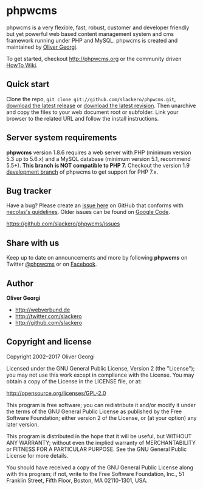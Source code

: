 phpwcms
=======

phpwcms is a very flexible, fast, robust, customer and developer friendly but yet powerful web
based content management system and cms framework running under PHP and MySQL.
phpwcms is created and maintained by [Oliver Georgi](http://twitter.com/slackero).

To get started, checkout <http://phpwcms.org> or the community
driven [HowTo Wiki](http://www.phpwcms-howto.de/wiki/).


Quick start
-----------

Clone the repo, `git clone git://github.com/slackero/phpwcms.git`,
[download the latest release](https://github.com/slackero/phpwcms/releases) or
[download the latest revision](https://github.com/slackero/phpwcms/archive/master.zip).
Then unarchive and copy the files to your web document root or subfolder.
Link your browser to the related URL and follow the install instructions.


Server system requirements
--------------------------

**phpwcms** version 1.8.6 requires a web server with PHP (minimum version 5.3 up to 5.6.x)
and a MySQL database (minimum version 5.1, recommend 5.5+).
**This branch is NOT compatible to PHP 7.** Checkout the version 1.9
[development branch](https://github.com/slackero/phpwcms/tree/v1.9-dev)
of phpwcms to get support for PHP 7.x.


Bug tracker
-----------

Have a bug? Please create an [issue here](https://github.com/slackero/phpwcms/issues) on GitHub
that conforms with [necolas's guidelines](https://github.com/necolas/issue-guidelines).
Older issues can be found on [Google Code](http://code.google.com/p/phpwcms/issues/list).

<https://github.com/slackero/phpwcms/issues>


Share with us
-------------

Keep up to date on announcements and more by following **phpwcms** on Twitter [@phpwcms](http://twitter.com/phpwcms) or on [Facebook](https://www.facebook.com/pages/phpwcms/162275020999).


Author
------

**Oliver Georgi**

+ <http://webverbund.de>
+ <http://twitter.com/slackero>
+ <http://github.com/slackero>


Copyright and license
---------------------

Copyright 2002–2017 Oliver Georgi

Licensed under the GNU General Public License, Version 2 (the "License");
you may not use this work except in compliance with the License.
You may obtain a copy of the License in the LICENSE file, or at:

   <http://opensource.org/licenses/GPL-2.0>

This program is free software; you can redistribute it and/or
modify it under the terms of the GNU General Public License
as published by the Free Software Foundation; either version 2
of the License, or (at your option) any later version.

This program is distributed in the hope that it will be useful,
but WITHOUT ANY WARRANTY; without even the implied warranty of
MERCHANTABILITY or FITNESS FOR A PARTICULAR PURPOSE. See the
GNU General Public License for more details.

You should have received a copy of the GNU General Public License
along with this program; if not, write to the
    Free Software Foundation, Inc.,
    51 Franklin Street, Fifth Floor, Boston,
    MA 02110-1301, USA.
